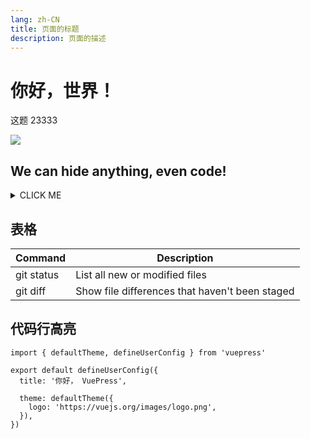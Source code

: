 ```yaml
---
lang: zh-CN
title: 页面的标题
description: 页面的描述
---
```


# 你好，世界！

这题 23333

![](https://gimg3.baidu.com/search/src=http%3A%2F%2Fpics6.baidu.com%2Ffeed%2Fae51f3deb48f8c543565a4756bea60ffe1fe7f07.jpeg%3Ftoken%3D74219a51f9a18499b91c2a877e82dccf&refer=http%3A%2F%2Fwww.baidu.com&app=2021&size=f360,240&n=0&g=0n&q=75&fmt=auto?sec=1652202000&t=a92a8b991a584b65bbad87481a7947f5)

## We can hide anything, even code!

<details>

  <summary>CLICK ME</summary>

  <p>

```mermaid
graph TD;
    A-->B;
    A-->C;
    B-->D;
    C-->D;
```

| First Header | Second Header |
| ------------ | ------------- |
| Content Cell | Content Cell  |
| Content Cell | Content Cell  |

  </p>
  
</details>

## 表格

| Command    | Description                                    |
| ---------- | ---------------------------------------------- |
| git status | List all new or modified files                 |
| git diff   | Show file differences that haven't been staged |

## 代码行高亮

```ts{1,6-8}
import { defaultTheme, defineUserConfig } from 'vuepress'

export default defineUserConfig({
  title: '你好， VuePress',

  theme: defaultTheme({
    logo: 'https://vuejs.org/images/logo.png',
  }),
})
```
